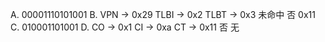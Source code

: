 A. 00001110101001
B.  VPN -> 0x29
    TLBI -> 0x2
    TLBT -> 0x3
    未命中
    否
    0x11
C. 010001101001
D.  CO -> 0x1
    CI -> 0xa
    CT -> 0x11
    否
    无